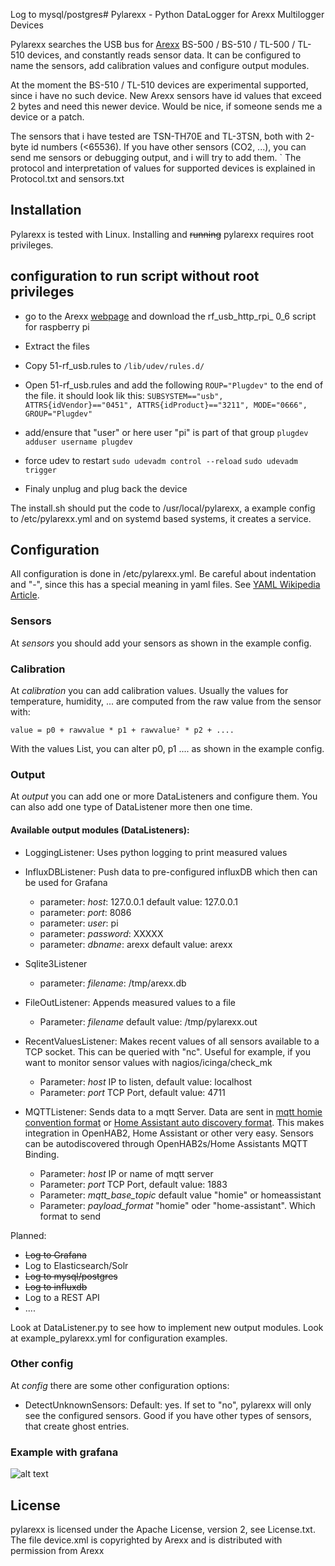 Log to mysql/postgres# Pylarexx - Python DataLogger for Arexx Multilogger Devices

Pylarexx searches the USB bus for [Arexx](http://www.arexx.com/templogger/html/en/index.php) BS-500 / BS-510 / TL-500 / TL-510 devices, and constantly reads sensor data. It can be configured to name the sensors, add calibration values and configure output modules.

At the moment the BS-510 / TL-510 devices are experimental supported, since i have no such device. New Arexx sensors have id values that exceed 2 bytes and need this newer device. Would be nice, if someone sends me a device or a patch.

The sensors that i have tested are TSN-TH70E and TL-3TSN, both with 2-byte id numbers (<65536). If you have other sensors (CO2, ...), you can send me sensors or debugging output, and i will try to add them.
`
The protocol and interpretation of values for supported devices is explained in Protocol.txt and sensors.txt
  
## Installation

Pylarexx is tested with Linux. Installing and ~~running~~ pylarexx requires root privileges.

## configuration to run script without root privileges 

- go to the Arexx [webpage](http://www.arexx.com/templogger/html/de/software.php) and download the rf_usb_http_rpi_ 0_6 script for raspberry pi
- Extract the files

- Copy 51-rf_usb.rules to `/lib/udev/rules.d/`
- Open 51-rf_usb.rules and add the following `ROUP="Plugdev"` to the end of the file. it should look lik this:
`SUBSYSTEM=="usb", ATTRS{idVendor}=="0451", ATTRS{idProduct}=="3211", MODE="0666", GROUP="Plugdev"`

- add/ensure that "user" or here user "pi" is part of that group `plugdev`
`adduser username plugdev`

- force udev to restart
`sudo udevadm control --reload`
`sudo udevadm trigger`
- Finaly unplug and plug back the device



The install.sh should put the code to /usr/local/pylarexx, a example config to /etc/pylarexx.yml and on systemd based systems, it creates a service.

## Configuration

All configuration is done in /etc/pylarexx.yml. Be careful about indentation and "-", since this has a special meaning in yaml files. See [YAML Wikipedia Article](https://en.wikipedia.org/wiki/YAML).

### Sensors
At *sensors* you should add your sensors as shown in the example config.

### Calibration
At *calibration* you can add calibration values. Usually the values for temperature, humidity, ... are computed from the raw value from the sensor with:

`value = p0 + rawvalue * p1 + rawvalue² * p2 + ....`

With the values List, you can alter p0, p1 .... as shown in the example config.

### Output

At *output* you can add one or more DataListeners and configure them. You can also add one type of DataListener more then one time.

#### Available output modules (DataListeners):

- LoggingListener: Uses python logging to print measured values

- InfluxDBListener: Push data to pre-configured influxDB which then can be used for Grafana 
    * parameter: *host*: 127.0.0.1 default value: 127.0.0.1
    * parameter: *port*: 8086
    * parameter: *user*: pi 
    * parameter: *password*: XXXXX
    * parameter: *dbname*: arexx default value: arexx
    
 - Sqlite3Listener
    * parameter: *filename*: /tmp/arexx.db
    
- FileOutListener: Appends measured values to a file
    * Parameter: *filename* default value: /tmp/pylarexx.out
    
- RecentValuesListener: Makes recent values of all sensors available to a TCP socket. This can be queried with "nc". Useful for example, if you want to monitor sensor values with nagios/icinga/check_mk
    * Parameter: *host* IP to listen, default value: localhost
    * Parameter: *port* TCP Port, default value: 4711
    
- MQTTListener: Sends data to a mqtt Server. Data are sent in [mqtt homie convention format](https://homieiot.github.io/specification/) or [Home Assistant auto discovery format](https://www.home-assistant.io/docs/mqtt/discovery/). This makes integration in OpenHAB2, Home Assistant or other very easy. Sensors can be autodiscovered through OpenHAB2s/Home Assistants MQTT Binding.
    * Parameter: *host* IP or name of mqtt server
    * Parameter: *port* TCP Port, default value: 1883
    * Parameter: *mqtt_base_topic* default value "homie" or homeassistant
    * Parameter: *payload_format* "homie" oder "home-assistant". Which format to send



Planned:
- ~~Log to Grafana~~
- Log to Elasticsearch/Solr
- ~~Log to mysql/postgres~~
- ~~Log to influxdb~~
- Log to a REST API
- ....

Look at DataListener.py to see how to implement new output modules. Look at example_pylarexx.yml for configuration examples.

### Other config

At *config* there are some other configuration options:

* DetectUnknownSensors: Default: yes. If set to "no", pylarexx will only see the configured sensors. Good if you have other types of sensors, that create ghost entries.

### Example with grafana 

![alt text](https://raw.githubusercontent.com/inonoob/pylarexx/master/Screenshot%20from%202020-01-28%2020-29-39.png)

## License

pylarexx is licensed under the Apache License, version 2, see License.txt.
The file device.xml is copyrighted by Arexx and is distributed with permission from Arexx
